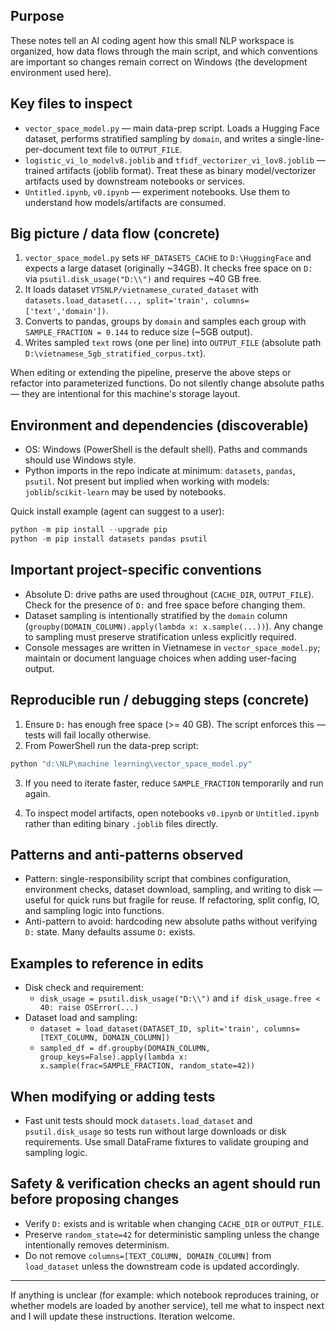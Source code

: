 ## Purpose

These notes tell an AI coding agent how this small NLP workspace is organized, how data flows through the main script, and which conventions are important so changes remain correct on Windows (the development environment used here).

## Key files to inspect

- `vector_space_model.py` — main data-prep script. Loads a Hugging Face dataset, performs stratified sampling by `domain`, and writes a single-line-per-document text file to `OUTPUT_FILE`.
- `logistic_vi_lo_modelv8.joblib` and `tfidf_vectorizer_vi_lov8.joblib` — trained artifacts (joblib format). Treat these as binary model/vectorizer artifacts used by downstream notebooks or services.
- `Untitled.ipynb`, `v0.ipynb` — experiment notebooks. Use them to understand how models/artifacts are consumed.

## Big picture / data flow (concrete)

1. `vector_space_model.py` sets `HF_DATASETS_CACHE` to `D:\HuggingFace` and expects a large dataset (originally ~34GB). It checks free space on `D:` via `psutil.disk_usage("D:\\")` and requires ~40 GB free.
2. It loads dataset `VTSNLP/vietnamese_curated_dataset` with `datasets.load_dataset(..., split='train', columns=['text','domain'])`.
3. Converts to pandas, groups by `domain` and samples each group with `SAMPLE_FRACTION = 0.144` to reduce size (~5GB output).
4. Writes sampled `text` rows (one per line) into `OUTPUT_FILE` (absolute path `D:\vietnamese_5gb_stratified_corpus.txt`).

When editing or extending the pipeline, preserve the above steps or refactor into parameterized functions. Do not silently change absolute paths — they are intentional for this machine's storage layout.

## Environment and dependencies (discoverable)

- OS: Windows (PowerShell is the default shell). Paths and commands should use Windows style.
- Python imports in the repo indicate at minimum: `datasets`, `pandas`, `psutil`. Not present but implied when working with models: `joblib`/`scikit-learn` may be used by notebooks.

Quick install example (agent can suggest to a user):

```powershell
python -m pip install --upgrade pip
python -m pip install datasets pandas psutil
```

## Important project-specific conventions

- Absolute D: drive paths are used throughout (`CACHE_DIR`, `OUTPUT_FILE`). Check for the presence of `D:` and free space before changing them.
- Dataset sampling is intentionally stratified by the `domain` column (`groupby(DOMAIN_COLUMN).apply(lambda x: x.sample(...))`). Any change to sampling must preserve stratification unless explicitly required.
- Console messages are written in Vietnamese in `vector_space_model.py`; maintain or document language choices when adding user-facing output.

## Reproducible run / debugging steps (concrete)

1. Ensure `D:` has enough free space (>= 40 GB). The script enforces this — tests will fail locally otherwise.
2. From PowerShell run the data-prep script:

```powershell
python "d:\NLP\machine learning\vector_space_model.py"
```

3. If you need to iterate faster, reduce `SAMPLE_FRACTION` temporarily and run again.

4. To inspect model artifacts, open notebooks `v0.ipynb` or `Untitled.ipynb` rather than editing binary `.joblib` files directly.

## Patterns and anti-patterns observed

- Pattern: single-responsibility script that combines configuration, environment checks, dataset download, sampling, and writing to disk — useful for quick runs but fragile for reuse. If refactoring, split config, IO, and sampling logic into functions.
- Anti-pattern to avoid: hardcoding new absolute paths without verifying `D:` state. Many defaults assume `D:` exists.

## Examples to reference in edits

- Disk check and requirement:
  - `disk_usage = psutil.disk_usage("D:\\")` and `if disk_usage.free < 40: raise OSError(...)`
- Dataset load and sampling:
  - `dataset = load_dataset(DATASET_ID, split='train', columns=[TEXT_COLUMN, DOMAIN_COLUMN])`
  - `sampled_df = df.groupby(DOMAIN_COLUMN, group_keys=False).apply(lambda x: x.sample(frac=SAMPLE_FRACTION, random_state=42))`

## When modifying or adding tests

- Fast unit tests should mock `datasets.load_dataset` and `psutil.disk_usage` so tests run without large downloads or disk requirements. Use small DataFrame fixtures to validate grouping and sampling logic.

## Safety & verification checks an agent should run before proposing changes

- Verify `D:` exists and is writable when changing `CACHE_DIR` or `OUTPUT_FILE`.
- Preserve `random_state=42` for deterministic sampling unless the change intentionally removes determinism.
- Do not remove `columns=[TEXT_COLUMN, DOMAIN_COLUMN]` from `load_dataset` unless the downstream code is updated accordingly.

---

If anything is unclear (for example: which notebook reproduces training, or whether models are loaded by another service), tell me what to inspect next and I will update these instructions. Iteration welcome.
